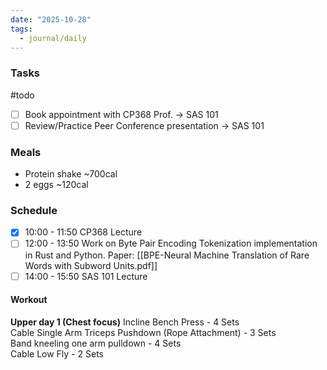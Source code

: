 ```yaml
---
date: "2025-10-28"
tags:
  - journal/daily
---
```

### Tasks
#todo 
- [ ] Book appointment with CP368 Prof. -> SAS 101
- [ ] Review/Practice Peer Conference presentation -> SAS 101
### Meals
- Protein shake ~700cal
- 2 eggs ~120cal

### Schedule
- [x] 10:00 - 11:50 CP368 Lecture
- [ ] 12:00 - 13:50 Work on Byte Pair Encoding Tokenization implementation in Rust and Python. Paper: [[BPE-Neural Machine Translation of Rare Words with Subword Units.pdf]]
- [ ] 14:00 - 15:50 SAS 101 Lecture

#### Workout
**Upper day 1 (Chest focus)**
Incline Bench Press - 4 Sets  
Cable Single Arm Triceps Pushdown (Rope Attachment) - 3 Sets  
Band kneeling one arm pulldown - 4 Sets  
Cable Low Fly - 2 Sets
